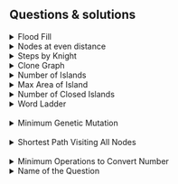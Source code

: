 ## Questions & solutions
<details><summary>Flood Fill</summary>
    
    Questoion description:
    An image is represented by an m x n integer grid image where image[i][j] represents the pixel value of the image.
    You are also given three integers sr, sc, and newColor. You should perform a flood fill on the image starting from the pixel image[sr][sc].
    To perform a flood fill, consider the starting pixel, plus any pixels connected 4-directionally to the starting pixel of the same color as the starting pixel,
    plus any pixels connected 4-directionally to those pixels (also with the same color), and so on. Replace the color of all of the aforementioned pixels 
    with newColor.

    Return the modified image after performing the flood fill.
    Idea to solve
    Solution Aapproach:
    use dfs trversal to explore all direction of given values and make newcolor to visited cells.
[Question Link](https://leetcode.com/problems/flood-fill/)
```java
class Solution {
    public void solve(int[][] image,int i,int j,int val,int color){
        if(i<0 || i>=image.length || j<0 || j>=image[0].length  ) return ;
        if(image[i][j]!=val) return;
        image[i][j]=color;
        solve(image,i+1,j,val,color);
        solve(image,i-1,j,val,color);
        solve(image,i,j+1,val,color);
        solve(image,i,j-1,val,color);
        return;
    }
    public int[][] floodFill(int[][] image, int sr, int sc, int newColor) {
        if(image[sr][sc]==newColor) return image;
        solve(image,sr,sc,image[sr][sc],newColor);
        return image;
    }
}
```
</details>
<details><summary>Nodes at even distance</summary>

    Given a connected acyclic graph with n nodes and n-1 edges, 
    count the pair of nodes that are at even distance(number of edges) from each other.
    Solution Aapproach:
    by using BFS traversal 
    count the nodes in even and odd levels even length possible with same level elements so count elements in in odd and even levels
    number of pairs equals to (oddCount*(oddCount-1)/2) + evenCount*(evenCount-1)/2
    
[Question Link](https://practice.geeksforgeeks.org/problems/nodes-at-even-distance0532/1#)

    
```java
class Solution
{
    int countOfNodes(ArrayList<ArrayList<Integer>> graph, int n) 
    {
        Queue<Integer> que=new LinkedList<>();
        boolean[] visited=new boolean[n+1];
        visited[1]=true;
        que.add(1);
        int level=0;
        int a=0,b=0;
        while(!que.isEmpty()){
            int size=que.size();
            if(level%2==0) a+=size;
            else b+=size;
            for(int i=0;i<size;i++){
                int curr=que.poll();
                for(int child:graph.get(curr)){
                    if(!visited[child]){
                        que.add(child);
                        visited[child]=true;
                    }
                }
            }
            level++;
            
        }
        int count=(a*(a-1)/2)+(b*(b-1)/2);
        return count;
    }
}
 ```
</details>
<details><summary>Steps by Knight</summary>

    Given a square chessboard, the initial position of Knight and position of a target. 
    Find out the minimum steps a Knight will take to reach the target position.

    Note:
    The initial and the target position coordinates of Knight have been given according to 1-base indexing.
    Solution Aapproach:
    by using BFS traversal 
    Use level wise BFS , as we need minimum steps or level to find target.
    
[Question Link](https://practice.geeksforgeeks.org/problems/steps-by-knight5927/1)

    
```java
class Solution
{
  //Function to find out minimum steps Knight needs to reach target position
    public int minStepToReachTarget(int KnightPos[], int TargetPos[], int N)
    {
        // Code here
        boolean[][] visited=new boolean[N][N];
        int[][] position=new int[][]{{2,-1},{2,1},{-2,1},{-2,-1},{1,2},{-1,2},{1,-2},{-1,-2}};
        Queue<int[]> que=new LinkedList<>();
        que.add(new int[]{KnightPos[0]-1,KnightPos[1]-1});
        visited[KnightPos[0]-1][KnightPos[1]-1]=true;
        int steps=0;
        while(!que.isEmpty()){
            int size=que.size();
            for(int i=size;i>0;i--){
                int[] curr=que.remove();
                if(curr[0]==TargetPos[0]-1 && curr[1]==TargetPos[1]-1) return steps;
                for(int j=0;j<8;j++){
                    int a=curr[0]+position[j][0];
                    int b=curr[1]+position[j][1];
                    if(a>=0 && a<N && b>=0 && b<N && visited[a][b]==false){
                        que.add(new int[]{a,b});
                        visited[a][b]=true;
                    }
                }
            }
            steps=steps+1;
        }
        return -1;
         
    }
    
}
 ```
</details>
<details><summary>Clone Graph</summary>
    
    Questoion description
    Given a reference of a node in a connected undirected graph.
    Return a deep copy (clone) of the graph.
    Each node in the graph contains a value (int) and a list (List[Node]) of its neighbors.
    Solution Aapproach:
    Bfs traversal to trverse the grpah and use Hashmap to store the original ond newly created nodes 
    connecting new nodes based on original nodes present in hashmap

```java
    class Node {
    public int val;
    public List<Node> neighbors;
    }
```
[Question Link](https://leetcode.com/problems/clone-graph/)
```java
class Solution {
    public Node cloneGraph(Node node) {
        if(node==null) return null;
        HashMap<Node,Node> map=new HashMap<>();
        Queue<Node> que=new LinkedList<>();
        
        que.add(node);
        Node newnode=new Node();
        newnode.val=node.val;
        map.put(node,newnode);
        while(!que.isEmpty()){
            Node curr=que.poll();
            for(Node child:curr.neighbors){
                if(!map.containsKey(child)){
                    Node temp=new Node();
                    temp.val=child.val;
                    map.put(child,temp);
                    que.add(child);
                }
                Node mapcurr=map.get(curr);
                mapcurr.neighbors.add(map.get(child));  
            }
        }
        return map.get(node);
    }
}
```
</details>
<details><summary> Number of Islands</summary>
    
    Questoion description:
    Given an m x n 2D binary grid grid which represents a map of '1's (land) and '0's (water), return the number of islands.
    An island is surrounded by water and is formed by connecting adjacent lands horizontally or vertically. 
    You may assume all four edges of the grid are all surrounded by water.
    Idea to solve
    Solution Aapproach:
    Traverse the matrix when an element is 1 means its land applyy explore(dfs) function on it 
    explore function visites the all neighbouring nodes in four directions and markes the 
    visisted nodes by this we can count number of islsnads in given 2D grid
[Question Link](https://leetcode.com/problems/number-of-islands/)
```java
class Solution {
    public void explore(int i,int j,char[][] grid,List<Integer> lst){
        if(i<0 || i>=grid.length || j<0 || j>=grid[0].length || grid[i][j]!='1') return;
        grid[i][j]='v';
        lst.add(1);
        explore(i+1,j,grid,lst);
        explore(i-1,j,grid,lst);
        explore(i,j+1,grid,lst);
        explore(i,j-1,grid,lst);
        return;
    }
    public int numIslands(char[][] grid) {
        int n=grid.length;
        int m=grid[0].length;
        int c=0;
        for(int i=0;i<n;i++){
            for(int j=0;j<m;j++){
                if(grid[i][j]=='1'){
                    List<Integer> lst=new ArrayList<>();
                    explore(i,j,grid,lst);
                   // System.out.println(lst.size());
                    c++;
                }
            }
        }
        return c;
    }
}
```
</details>
    <details><summary>Max Area of Island</summary>
    
    Questoion description:
    You are given an m x n binary matrix grid. An island is a group of 1's (representing land) connected 4-directionally (horizontal or vertical.) 
    You may assume all four edges of the grid are surrounded by water.

    The area of an island is the number of cells with a value 1 in the island.
    Return the maximum area of an island in grid. If there is no island, return 0.
    Idea to solve
    Solution Aapproach:
    Similar to number of islands but maintain count of land grids in particular island and maintaining maximum among all islands
[Question Link](https://leetcode.com/problems/max-area-of-island/)
```java
class Solution {
    public int explore(int i,int j,int[][] grid){
        if(i<0 || i>=grid.length || j<0 || j>=grid[0].length || grid[i][j]!=1) return 0;
        grid[i][j]=2;
        return 1+explore(i+1,j,grid)+explore(i-1,j,grid)+explore(i,j+1,grid)+explore(i,j-1,grid);
    }
    public int maxAreaOfIsland(int[][] grid) {
        int max=0;
        for(int i=0;i<grid.length;i++){
            for(int j=0;j<grid[0].length;j++){
                if(grid[i][j]==1){
                    int area=explore(i,j,grid);
                    max=Math.max(max,area);
                }
            }
        }
        return max;
    }
}
```
</details>
<details><summary>Number of Closed Islands</summary>
    
    Questoion description
    Given a 2D grid consists of 0s (land) and 1s (water).  
    An island is a maximal 4-directionally connected group of 0s and a closed island is an island totally (all left, top, right, bottom) surrounded by 1s.
    Return the number of closed islands.
    Idea to solve
    Solution Aapproach:
    similar to finding number of islands but check the last elemnts are surrrounded by water (value 1) by replacing visited grid value as similar to water 
    if not water return false its not closed 
[Question Link](https://leetcode.com/problems/number-of-closed-islands/)
```java
class Solution {
    public boolean explore(int i,int j,int[][] grid){
        if(i<0 || i>=grid.length || j<0 || j>=grid[0].length) return false;
        if(grid[i][j]==1) return true;
        grid[i][j]=1;
        boolean up=explore(i-1,j,grid );
        boolean down=explore(i+1,j,grid);
        boolean left=explore(i,j-1,grid);
        boolean right=explore(i,j+1,grid);
        return  up && down && left && right ;
    }
    public int closedIsland(int[][] grid) {
        int n=grid.length;
        int m=grid[0].length;
        int c=0;
        for(int i=0;i<n;i++){
            for(int j=0;j<m;j++){
                if(grid[i][j]==0){
                    if(explore(i,j,grid)) c++;
                }
            }
        }
        return c;
    }
}
```
</details>
<details><summary>Word Ladder</summary>
    
    Questoion description
    Idea to solve
    Solution Aapproach:
[Question Link](https://leetcode.com/problems/word-ladder/)
```java
    class Solution{
    }
```
</details>
 <br>
<details><summary>Minimum Genetic Mutation</summary>
    
    Questoion description
    Idea to solve
    Solution Aapproach:
[Question Link](https://leetcode.com/problems/minimum-genetic-mutation/)
```java
    class Solution{
    }
```
</details>
<br>
<details><summary>Shortest Path Visiting All Nodes</summary>
    
    Questoion description
    Idea to solve
    Solution Aapproach:
[Question Link](https://leetcode.com/problems/max-area-of-island/)
```java
    class Solution{
    }
```
</details>
<br>
<details><summary>Minimum Operations to Convert Number</summary>
    
    Questoion description
    Idea to solve
    Solution Aapproach:
[Question Link](https://leetcode.com/problems/max-area-of-island/)
```java
    class Solution{
    }
```
</details>
<details><summary>Name of the Question</summary>
    
    Questoion description
    Idea to solve
    Solution Aapproach:
[Question Link](https://leetcode.com/problems/max-area-of-island/)
```java
    class Solution{
    }
```
</details>

